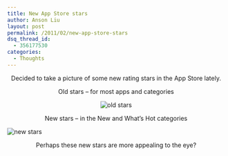 ```yaml
---
title: New App Store stars
author: Anson Liu
layout: post
permalink: /2011/02/new-app-store-stars
dsq_thread_id:
  - 356177530
categories:
  - Thoughts
---
```

<p style="text-align: center;">
  Decided to take a picture of some new rating stars in the App Store lately.
</p>

<p style="text-align: center;">
  Old stars &#8211; for most apps and categories
</p>

<p style="text-align: center;">
  <img class="aligncenter" title="old stars" src="https://i2.wp.com/apparentetch.com/wp-content/uploads/2011/02/old-stars.png?resize=82%2C39" alt="old stars" data-recalc-dims="1" />
</p>

<p style="text-align: center;">
  New stars &#8211; in the New and What&#8217;s Hot categories
</p>

<img class="aligncenter size-full wp-image-492" title="new stars" src="https://i2.wp.com/apparentetch.com/wp-content/uploads/2011/02/new-stars.png?resize=79%2C43" alt="new stars" data-recalc-dims="1" />

<p style="text-align: center;">
  Perhaps these new stars are more appealing to the eye?
</p>